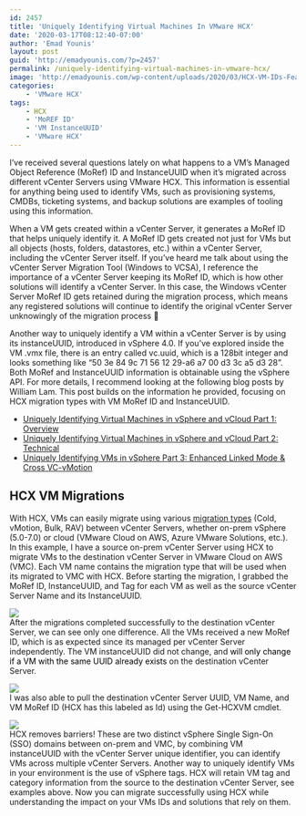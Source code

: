 ```yaml
---
id: 2457
title: 'Uniquely Identifying Virtual Machines In VMware HCX'
date: '2020-03-17T08:12:40-07:00'
author: 'Emad Younis'
layout: post
guid: 'http://emadyounis.com/?p=2457'
permalink: /uniquely-identifying-virtual-machines-in-vmware-hcx/
image: 'http://emadyounis.com/wp-content/uploads/2020/03/HCX-VM-IDs-Feature-Image.jpg'
categories:
    - 'VMware HCX'
tags:
    - HCX
    - 'MoREF ID'
    - 'VM InstanceUUID'
    - 'VMware HCX'
---
```


I’ve received several questions lately on what happens to a VM’s Managed Object Reference (MoRef) ID and InstanceUUID when it’s migrated across different vCenter Servers using VMware HCX. This information is essential for anything being used to identify VMs, such as provisioning systems, CMDBs, ticketing systems, and backup solutions are examples of tooling using this information.

When a VM gets created within a vCenter Server, it generates a MoRef ID that helps uniquely identify it. A MoRef ID gets created not just for VMs but all objects (hosts, folders, datastores, etc.) within a vCenter Server, including the vCenter Server itself. If you’ve heard me talk about using the vCenter Server Migration Tool (Windows to VCSA), I reference the importance of a vCenter Server keeping its MoRef ID, which is how other solutions will identify a vCenter Server. In this case, the Windows vCenter Server MoRef ID gets retained during the migration process, which means any registered solutions will continue to identify the original vCenter Server unknowingly of the migration process 🙂

Another way to uniquely identify a VM within a vCenter Server is by using its instanceUUID, introduced in vSphere 4.0. If you’ve explored inside the VM .vmx file, there is an entry called vc.uuid, which is a 128bit integer and looks something like “50 3e 84 9c 71 56 12 29-a6 a7 00 d3 3c a5 d3 28”. Both MoRef and InstanceUUID information is obtainable using the vSphere API. For more details, I recommend looking at the following blog posts by William Lam. This post builds on the information he provided, focusing on HCX migration types with VM MoRef ID and InstanceUUID.

- [Uniquely Identifying Virtual Machines in vSphere and vCloud Part 1: Overview](https://blogs.vmware.com/vsphere/2012/02/uniquely-identifying-virtual-machines-in-vsphere-and-vcloud-part-1-overview.html)
- [Uniquely Identifying Virtual Machines in vSphere and vCloud Part 2: Technical](https://blogs.vmware.com/vsphere/2012/02/uniquely-identifying-virtual-machines-in-vsphere-and-vcloud-part-2-technical.html)
- [Uniquely Identifying VMs in vSphere Part 3: Enhanced Linked Mode &amp; Cross VC-vMotion](https://www.virtuallyghetto.com/2017/07/uniquely-identifying-vms-in-vsphere-part-3-enhanced-linked-mode-cross-vc-vmotion.html)

## HCX VM Migrations

With HCX, VMs can easily migrate using various [migration types](http://emadyounis.com/learning-hybrid-cloud-extension-hcx-part-2-migration-types/) (Cold, vMotion, Bulk, RAV) between vCenter Servers, whether on-prem vSphere (5.0-7.0) or cloud (VMware Cloud on AWS, Azure VMware Solutions, etc.). In this example, I have a source on-prem vCenter Server using HCX to migrate VMs to the destination vCenter Server in VMware Cloud on AWS (VMC). Each VM name contains the migration type that will be used when its migrated to VMC with HCX. Before starting the migration, I grabbed the MoRef ID, InstanceUUID, and Tag for each VM as well as the source vCenter Server Name and its InstanceUUID.

![](https://younise.github.io/assets/img/2020/03/Source.jpg?resize=1024%2C331)  
After the migrations completed successfully to the destination vCenter Server, we can see only one difference. All the VMs received a new MoRef ID, which is as expected since its managed per vCenter Server independently. The VM instanceUUID did not change, and <span style="color: #000000;">will only change if a VM with the same UUID already exists </span>on the destination vCenter Server.

![](https://younise.github.io/assets/img/2020/03/Destination.jpg?resize=1024%2C310)  
I was also able to pull the destination vCenter Server UUID, VM Name, and VM MoRef ID (HCX has this labeled as Id) using the Get-HCXVM cmdlet.

![](https://younise.github.io/assets/img/2020/03/GET-HCXVM.jpg?resize=1024%2C412)  
HCX removes barriers! These are two distinct vSphere Single Sign-On (SSO) domains between on-prem and VMC, by combining VM instanceUUID with the vCenter Server unique identifier, you can identify VMs across multiple vCenter Servers. Another way to uniquely identify VMs in your environment is the use of vSphere tags. HCX will retain VM tag and category information from the source to the destination vCenter Server, see examples above. Now you can migrate successfully using HCX while understanding the impact on your VMs IDs and solutions that rely on them.

